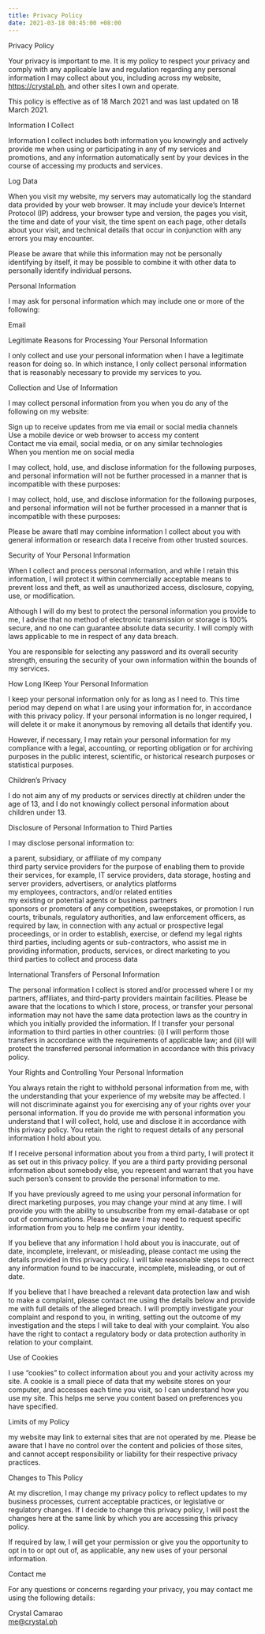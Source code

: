 ```yaml
---
title: Privacy Policy
date: 2021-03-18 08:45:00 +08:00
---
```


Privacy Policy

Your privacy is important to me. It is my policy to respect your privacy and comply with any applicable law and regulation regarding any personal information I may collect about you, including across my website, https://crystal.ph, and other sites I own and operate.

This policy is effective as of 18 March 2021 and was last updated on 18 March 2021.

Information I Collect

Information I collect includes both information you knowingly and actively provide me when using or participating in any of my services and promotions, and any information automatically sent by your devices in the course of accessing my products and services.

Log Data

When you visit my website, my servers may automatically log the standard data provided by your web browser. It may include your device’s Internet Protocol (IP) address, your browser type and version, the pages you visit, the time and date of your visit, the time spent on each page, other details about your visit, and technical details that occur in conjunction with any errors you may encounter.

Please be aware that while this information may not be personally identifying by itself, it may be possible to combine it with other data to personally identify individual persons.

Personal Information

I may ask for personal information which may include one or more of the following:

Email

Legitimate Reasons for Processing Your Personal Information

I only collect and use your personal information when I have a legitimate reason for doing so. In which instance, I only collect personal information that is reasonably necessary to provide my services to you.

Collection and Use of Information

I may collect personal information from you when you do any of the following on my website:

Sign up to receive updates from me via email or social media channels\
 Use a mobile device or web browser to access my content\
 Contact me via email, social media, or on any similar technologies\
 When you mention me on social media

I may collect, hold, use, and disclose information for the following purposes, and personal information will not be further processed in a manner that is incompatible with these purposes:

I may collect, hold, use, and disclose information for the following purposes, and personal information will not be further processed in a manner that is incompatible with these purposes:

Please be aware thatI may combine information I collect about you with general information or research data I receive from other trusted sources.

Security of Your Personal Information

When I collect and process personal information, and while I retain this information, I will protect it within commercially acceptable means to prevent loss and theft, as well as unauthorized access, disclosure, copying, use, or modification.

Although I will do my best to protect the personal information you provide to me, I advise that no method of electronic transmission or storage is 100% secure, and no one can guarantee absolute data security. I will comply with laws applicable to me in respect of any data breach.

You are responsible for selecting any password and its overall security strength, ensuring the security of your own information within the bounds of my services.

How Long IKeep Your Personal Information

I keep your personal information only for as long as I need to. This time period may depend on what I are using your information for, in accordance with this privacy policy. If your personal information is no longer required, I will delete it or make it anonymous by removing all details that identify you.

However, if necessary, I may retain your personal information for my compliance with a legal, accounting, or reporting obligation or for archiving purposes in the public interest, scientific, or historical research purposes or statistical purposes.

Children’s Privacy

I do not aim any of my products or services directly at children under the age of 13, and I do not knowingly collect personal information about children under 13.

Disclosure of Personal Information to Third Parties

I may disclose personal information to:

a parent, subsidiary, or affiliate of my company\
 third party service providers for the purpose of enabling them to provide their services, for example, IT service providers, data storage, hosting and server providers, advertisers, or analytics platforms\
 my employees, contractors, and/or related entities\
 my existing or potential agents or business partners\
 sponsors or promoters of any competition, sweepstakes, or promotion I run\
 courts, tribunals, regulatory authorities, and law enforcement officers, as required by law, in connection with any actual or prospective legal proceedings, or in order to establish, exercise, or defend my legal rights\
 third parties, including agents or sub-contractors, who assist me in providing information, products, services, or direct marketing to you\
 third parties to collect and process data

International Transfers of Personal Information

The personal information I collect is stored and/or processed where I or my partners, affiliates, and third-party providers maintain facilities. Please be aware that the locations to which I store, process, or transfer your personal information may not have the same data protection laws as the country in which you initially provided the information. If I transfer your personal information to third parties in other countries: (i) I will perform those transfers in accordance with the requirements of applicable law; and (ii)I will protect the transferred personal information in accordance with this privacy policy.

Your Rights and Controlling Your Personal Information

You always retain the right to withhold personal information from me, with the understanding that your experience of my website may be affected. I will not discriminate against you for exercising any of your rights over your personal information. If you do provide me with personal information you understand that I will collect, hold, use and disclose it in accordance with this privacy policy. You retain the right to request details of any personal information I hold about you.

If I receive personal information about you from a third party, I will protect it as set out in this privacy policy. If you are a third party providing personal information about somebody else, you represent and warrant that you have such person’s consent to provide the personal information to me.

If you have previously agreed to me using your personal information for direct marketing purposes, you may change your mind at any time. I will provide you with the ability to unsubscribe from my email-database or opt out of communications. Please be aware I may need to request specific information from you to help me confirm your identity.

If you believe that any information I hold about you is inaccurate, out of date, incomplete, irrelevant, or misleading, please contact me using the details provided in this privacy policy. I will take reasonable steps to correct any information found to be inaccurate, incomplete, misleading, or out of date.

If you believe that I have breached a relevant data protection law and wish to make a complaint, please contact me using the details below and provide me with full details of the alleged breach. I will promptly investigate your complaint and respond to you, in writing, setting out the outcome of my investigation and the steps I will take to deal with your complaint. You also have the right to contact a regulatory body or data protection authority in relation to your complaint.

Use of Cookies

I use “cookies” to collect information about you and your activity across my site. A cookie is a small piece of data that my website stores on your computer, and accesses each time you visit, so I can understand how you use my site. This helps me serve you content based on preferences you have specified.

Limits of my Policy

my website may link to external sites that are not operated by me. Please be aware that I have no control over the content and policies of those sites, and cannot accept responsibility or liability for their respective privacy practices.

Changes to This Policy

At my discretion, I may change my privacy policy to reflect updates to my business processes, current acceptable practices, or legislative or regulatory changes. If I decide to change this privacy policy, I will post the changes here at the same link by which you are accessing this privacy policy.

If required by law, I will get your permission or give you the opportunity to opt in to or opt out of, as applicable, any new uses of your personal information.

Contact me

For any questions or concerns regarding your privacy, you may contact me using the following details:

Crystal Camarao\
 me@crystal.ph